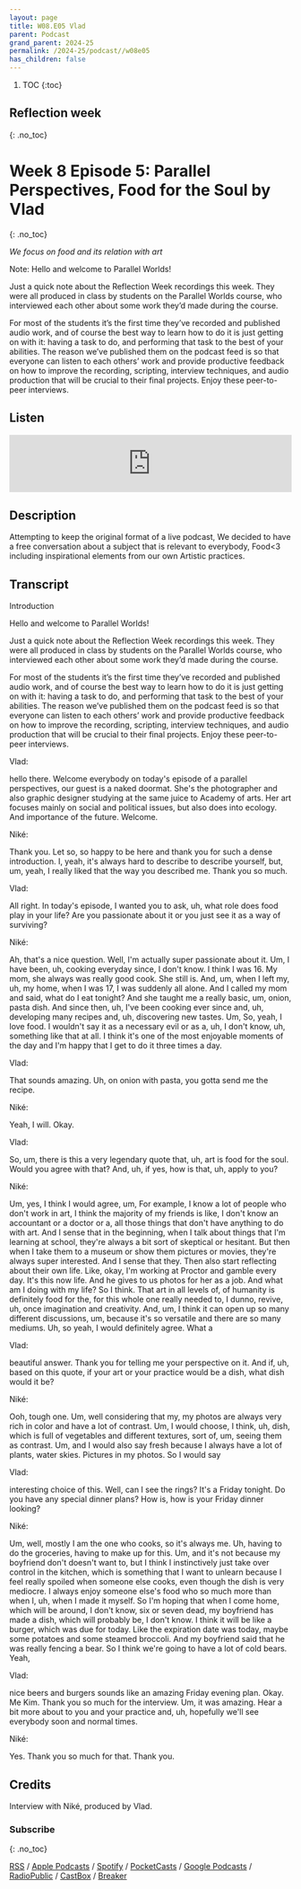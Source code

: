 ```yaml
---
layout: page
title: W08.E05 Vlad
parent: Podcast
grand_parent: 2024-25
permalink: /2024-25/podcast//w08e05
has_children: false
---
```




1. TOC
{:toc}

## Reflection week
{: .no_toc}


# Week 8 Episode 5: Parallel Perspectives, Food for the Soul by Vlad
{: .no_toc}


_We focus on food and its relation with art_

Note: Hello and welcome to Parallel Worlds!

Just a quick note about the Reflection Week recordings this week. They were all produced in class by students on the Parallel Worlds course, who interviewed each other about some work they’d made during the course.

For most of the students it’s the first time they’ve recorded and published audio work, and of course the best way to learn how to do it is just getting on with it: having a task to do, and performing that task to the best of your abilities. The reason we’ve published them on the podcast feed is so that everyone can listen to each others’ work and provide productive feedback on how to improve the recording, scripting, interview techniques, and audio production that will be crucial to their final projects. Enjoy these peer-to-peer interviews.

## Listen

<iframe src="https://anchor.fm/olliepalmer/embed/episodes/2021-W7-E5-Reflection-Vlad-evn3e7" height="102px" width="100%" frameborder="0" scrolling="no"></iframe>

## Description

Attempting to keep the original format of a live podcast, We decided to have a free conversation about a subject that is relevant to everybody, Food<3  including inspirational elements from our own Artistic practices.


## Transcript

Introduction

Hello and welcome to Parallel Worlds!

Just a quick note about the Reflection Week recordings this week. They were all produced in class by students on the Parallel Worlds course, who interviewed each other about some work they’d made during the course.

For most of the students it’s the first time they’ve recorded and published audio work, and of course the best way to learn how to do it is just getting on with it: having a task to do, and performing that task to the best of your abilities. The reason we’ve published them on the podcast feed is so that everyone can listen to each others’ work and provide productive feedback on how to improve the recording, scripting, interview techniques, and audio production that will be crucial to their final projects. Enjoy these peer-to-peer interviews.

Vlad:

hello there. Welcome everybody on today's episode of a parallel perspectives, our guest is a naked doormat. She's the photographer and also graphic designer studying at the same juice to Academy of arts. Her art focuses mainly on social and political issues, but also does into ecology. And importance of the future.
Welcome.

Niké:

Thank you. Let so, so happy to be here and thank you for such a dense introduction. I, yeah, it's always hard to describe to describe yourself, but, um, yeah, I really liked that the way you described me. Thank you so much.

Vlad:

All right. In today's episode, I wanted you to ask, uh, what role does food play in your life?
Are you passionate about it or you just see it as a way of surviving?

Niké:

Ah, that's a nice question. Well, I'm actually super passionate about it. Um, I have been, uh, cooking everyday since, I don't know. I think I was 16. My mom, she always was really good cook. She still is. And, um, when I left my, uh, my home, when I was 17, I was suddenly all alone.
And I called my mom and said, what do I eat tonight? And she taught me a really basic, um, onion, pasta dish. And since then, uh, I've been cooking ever since and, uh, developing many recipes and, uh, discovering new tastes. Um, So, yeah, I love food. I wouldn't say it as a necessary evil or as a, uh, I don't know, uh, something like that at all.
I think it's one of the most enjoyable moments of the day and I'm happy that I get to do it three times a day.

Vlad:

That sounds amazing. Uh, on onion with pasta, you gotta send me the recipe.

Niké:

Yeah, I will. Okay.

Vlad:

So, um, there is this a very legendary quote that, uh, art is food for the soul. Would you agree with that? And, uh, if yes, how is that, uh, apply to you?

Niké:

Um, yes, I think I would agree, um, For example, I know a lot of people who don't work in art, I think the majority of my friends is like, I don't know an accountant or a doctor or a, all those things that don't have anything to do with art.
And I sense that in the beginning, when I talk about things that I'm learning at school, they're always a bit sort of skeptical or hesitant. But then when I take them to a museum or show them pictures or movies, they're always super interested. And I sense that they. Then also start reflecting about their own life.
Like, okay, I'm working at Proctor and gamble every day. It's this now life. And he gives to us photos for her as a job. And what am I doing with my life? So I think. That art in all levels of, of humanity is definitely food for the, for this whole one really needed to, I dunno, revive, uh, once imagination and creativity.
And, um, I think it can open up so many different discussions, um, because it's so versatile and there are so many mediums. Uh, so yeah, I would definitely agree. What a

Vlad:

beautiful answer. Thank you for telling me your perspective on it. And if, uh, based on this quote, if your art or your practice would be a dish, what dish would it be?

Niké:

Ooh, tough one. Um, well considering that my, my photos are always very rich in color and have a lot of contrast. Um, I would choose, I think, uh, dish, which is full of vegetables and different textures, sort of, um, seeing them as contrast. Um, and I would also say fresh because I always have a lot of plants, water skies.
Pictures in my photos. So I would say

Vlad:

interesting choice of this. Well, can I see the rings? It's a Friday tonight. Do you have any special dinner plans? How is, how is your Friday dinner looking?

Niké:

Um, well, mostly I am the one who cooks, so it's always me. Uh, having to do the groceries, having to make up for this. Um, and it's not because my boyfriend don't doesn't want to, but I think I instinctively just take over control in the kitchen, which is something that I want to unlearn because I feel really spoiled when someone else cooks, even though the dish is very mediocre.
I always enjoy someone else's food who so much more than when I, uh, when I made it myself. So I'm hoping that when I come home, which will be around, I don't know, six or seven dead, my boyfriend has made a dish, which will probably be, I don't know. I think it will be like a burger, which was due for today.
Like the expiration date was today, maybe some potatoes and some steamed broccoli. And my boyfriend said that he was really fencing a bear. So I think we're going to have a lot of cold bears. Yeah,

Vlad:

nice beers and burgers sounds like an amazing Friday evening plan. Okay. Me Kim. Thank you so much for the interview.
Um, it was amazing. Hear a bit more about to you and your practice and, uh, hopefully we'll see everybody soon and normal times.

Niké:

Yes. Thank you so much for that. Thank you.


## Credits

Interview with Niké, produced by Vlad.


### Subscribe
{: .no_toc}

[RSS](https://anchor.fm/s/1884b008/podcast/rss) / [Apple Podcasts](https://podcasts.apple.com/gb/podcast/parallel-worlds/id1504529134) / [Spotify](https://open.spotify.com/show/3L3RhKaoqQZoU9fIcLuZjz) / [PocketCasts](https://pca.st/ha20534r) / [Google Podcasts](https://www.google.com/podcasts?feed=aHR0cHM6Ly9hbmNob3IuZm0vcy8xODg0YjAwOC9wb2RjYXN0L3Jzcw%3D%3D) / [RadioPublic](https://radiopublic.com/parallel-worlds-WzVy1K) / [CastBox](https://castbox.fm/channel/id2710471?utm_source=podcaster&utm_medium=dlink&utm_campaign=c_2710471&utm_content=Parallel%20Worlds-CastBox_FM) / [Breaker](https://www.breaker.audio/parallel-worlds)
